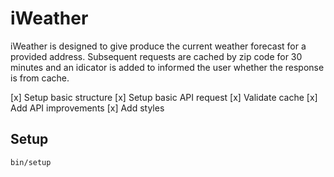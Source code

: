 # iWeather

iWeather is designed to give produce the current weather forecast for a provided address. Subsequent requests are cached by zip code for 30 minutes and an idicator is added to informed the user whether the response is from cache.

[x] Setup basic structure
[x] Setup basic API request
[x] Validate cache
[x] Add API improvements
[x] Add styles

## Setup
```
bin/setup
```